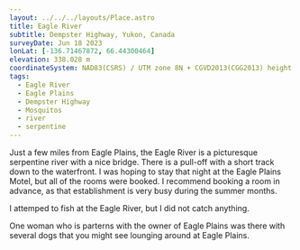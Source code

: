 ```yaml
---
layout: ../../../layouts/Place.astro
title: Eagle River
subtitle: Dempster Highway, Yukon, Canada
surveyDate: Jun 18 2023
lonLat: [-136.71467872, 66.44300464]
elevation: 338.028 m
coordinateSystem: NAD83(CSRS) / UTM zone 8N + CGVD2013(CGG2013) height
tags:
  - Eagle River
  - Eagle Plains
  - Dempster Highway
  - Mosquitos
  - river
  - serpentine
---
```


Just a few miles from Eagle Plains, the Eagle River is a picturesque serpentine river with a nice bridge. There is a pull-off with a short track down to the waterfront. I was hoping to stay that night at the Eagle Plains Motel, but all of the rooms were booked. I recommend booking a room in advance, as that establishment is very busy during the summer months.

I attemped to fish at the Eagle River, but I did not catch anything.

One woman who is parterns with the owner of Eagle Plains was there with several dogs that you might see lounging around at Eagle Plains.
